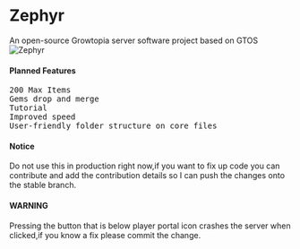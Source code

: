 # Zephyr
An open-source Growtopia server software project based on GTOS ![Zephyr](https://discordapp.com/api/guilds/909810446192758826/widget.png?style=banner1)
#### Planned Features
<pre>
200 Max Items
Gems drop and merge
Tutorial
Improved speed
User-friendly folder structure on core files
</pre>
#### Notice
Do not use this in production right now,if you want to fix up code you can contribute and add the contribution details so I can push the changes onto the stable branch.
#### WARNING
Pressing the button that is below player portal icon crashes the server when clicked,if you know a fix please commit the change.
